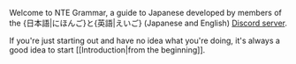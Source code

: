 Welcome to NTE Grammar, a guide to Japanese developed by members of the {日本語|にほんご}と{英語|えいご} (Japanese and English) [Discord server](https://discord.gg/2Tf75M9). 

If you're just starting out and have no idea what you're doing, it's always a good idea to start [[Introduction|from the beginning]].